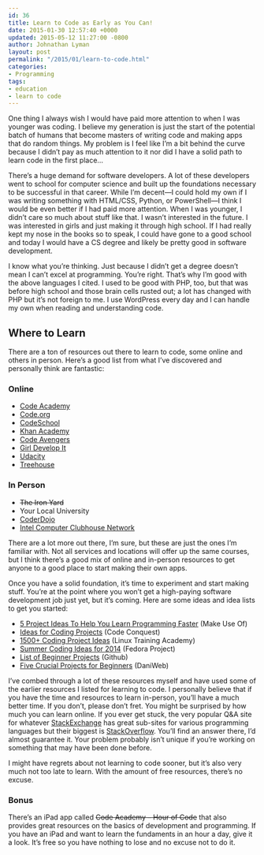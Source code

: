 ```yaml
---
id: 36
title: Learn to Code as Early as You Can!
date: 2015-01-30 12:57:40 +0000
updated: 2015-05-12 11:27:00 -0800
author: Johnathan Lyman
layout: post
permalink: "/2015/01/learn-to-code.html"
categories:
- Programming
tags:
- education
- learn to code
---
```

One thing I always wish I would have paid more attention to when I was younger was coding. I believe my generation is just the start of the potential batch of humans that become masters of writing code and making apps that do random things. My problem is I feel like I’m a bit behind the curve because I didn’t pay as much attention to it nor did I have a solid path to learn code in the first place…

There’s a huge demand for software developers. A lot of these developers went to school for computer science and built up the foundations necessary to be successful in that career. While I’m decent—I could hold my own if I was writing something with HTML/CSS, Python, or PowerShell—I think I would be even better if I had paid more attention. When I was younger, I didn’t care so much about stuff like that. I wasn’t interested in the future. I was interested in girls and just making it through high school. If I had really kept my nose in the books so to speak, I could have gone to a good school and today I would have a CS degree and likely be pretty good in software development.

I know what you’re thinking. Just because I didn’t get a degree doesn’t mean I can’t excel at programming. You’re right. That’s why I’m good with the above languages I cited. I used to be good with PHP, too, but that was before high school and those brain cells rusted out; a lot has changed with PHP but it’s not foreign to me. I use WordPress every day and I can handle my own when reading and understanding code.

## Where to Learn

There are a ton of resources out there to learn to code, some online and others in person. Here’s a good list from what I’ve discovered and personally think are fantastic:

### Online

*   [Code Academy][1]
*   [Code.org][2]
*   [CodeSchool][3]
*   [Khan Academy][4]
*   [Code Avengers][5]
*   [Girl Develop It][6]
*   [Udacity][7]
*   [Treehouse][8]

### In Person

*   ~~The Iron Yard~~
*   Your Local University
*   [CoderDojo][10]
*   [Intel Computer Clubhouse Network][11]

There are a lot more out there, I’m sure, but these are just the ones I’m familiar with. Not all services and locations will offer up the same courses, but I think there’s a good mix of online and in-person resources to get anyone to a good place to start making their own apps.

Once you have a solid foundation, it’s time to experiment and start making stuff. You’re at the point where you won’t get a high-paying software development job just yet, but it’s coming. Here are some ideas and idea lists to get you started:

*   [5 Project Ideas To Help You Learn Programming Faster][12] (Make Use Of)
*   [Ideas for Coding Projects][13] (Code Conquest)
*   [1500+ Coding Project Ideas][14] (Linux Training Academy)
*   [Summer Coding Ideas for 2014][15] (Fedora Project)
*   [List of Beginner Projects][16] (Github)
*   [Five Crucial Projects for Beginners][17] (DaniWeb)

I’ve combed through a lot of these resources myself and have used some of the earlier resources I listed for learning to code. I personally believe that if you have the time and resources to learn in-person, you’ll have a much better time. If you don’t, please don’t fret. You might be surprised by how much you can learn online. If you ever get stuck, the very popular Q&A site for whatever [StackExchange][18] has great sub-sites for various programming languages but their biggest is [StackOverflow][19]. You’ll find an answer there, I’d almost guarantee it. Your problem probably isn’t unique if you’re working on something that may have been done before.

I might have regrets about not learning to code sooner, but it’s also very much not too late to learn. With the amount of free resources, there’s no excuse.

### **Bonus**

There’s an iPad app called ~~Code Academy – Hour of Code~~ that also provides great resources on the basics of development and programming. If you have an iPad and want to learn the fundaments in an hour a day, give it a look. It’s free so you have nothing to lose and no excuse not to do it.

[1]: http://codeacademy.com
[2]: http://code.org
[3]: https://www.codeschool.com
[4]: http://www.khanacademy.org/computing/hour-of-code
[5]: http://www.codeavengers.com
[6]: http://www.girldevelopit.com
[7]: https://www.udacity.com
[8]: http://teamtreehouse.com
[10]: https://coderdojo.com
[11]: http://www.computerclubhouse.org
[12]: http://www.makeuseof.com/tag/5-project-ideas-help-learn-programming-faster/
[13]: http://www.codeconquest.com/programming-projects/ideas-for-programming-projects/%20
[14]: http://www.linuxtrainingacademy.com/projects/
[15]: http://fedoraproject.org/wiki/Summer_coding_ideas_for_2014
[16]: https://github.com/karan/Projects-Solutions
[17]: https://www.daniweb.com/software-development/python/threads/131973/5-crucial-projects-for-beginners
[18]: http://stackexchange.com
[19]: http://stackoverflow.com